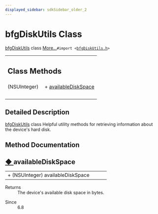 ```yaml
---
displayed_sidebar: sdkSidebar_older_2
---  
```

# bfgDiskUtils Class 

<div class="contents"><a class="el" href="interfacebfg_disk_utils.html" title="bfgDiskUtils class">bfgDiskUtils</a> class    <a href="interfacebfg_disk_utils.html#details">More...</a><code>#import &lt;<a class="el" href="bfg_disk_utils_8h_source.html">bfgDiskUtils.h</a>&gt;</code><table class="memberdecls"><tr class="heading"><td colspan="2"><h2 class="groupheader"><a id="pub-static-methods" name="pub-static-methods"></a> Class Methods</h2></td></tr><tr class="memitem:abd04cc577f7ed8dee5ab6a5b2b22a933"><td class="memItemLeft" align="right" valign="top">(NSUInteger)&#160;</td><td class="memItemRight" valign="bottom">+ <a class="el" href="interfacebfg_disk_utils.html#abd04cc577f7ed8dee5ab6a5b2b22a933">availableDiskSpace</a></td></tr><tr class="separator:abd04cc577f7ed8dee5ab6a5b2b22a933"><td class="memSeparator" colspan="2">&#160;</td></tr></table><a name="details" id="details"></a><h2 class="groupheader">Detailed Description</h2><div class="textblock"><a class="el" href="interfacebfg_disk_utils.html" title="bfgDiskUtils class">bfgDiskUtils</a> class Helpful utility methods for retrieving information about the device's hard disk. </div><h2 class="groupheader">Method Documentation</h2><a id="abd04cc577f7ed8dee5ab6a5b2b22a933" name="abd04cc577f7ed8dee5ab6a5b2b22a933"></a><h2 class="memtitle"><span class="permalink"><a href="#abd04cc577f7ed8dee5ab6a5b2b22a933">&#9670;&nbsp;</a></span>availableDiskSpace</h2><div class="memitem"><div class="memproto"><table class="memname"><tr><td class="memname">+ (NSUInteger) availableDiskSpace </td><td></td><td class="paramname"></td><td></td></tr></table></div><div class="memdoc"><dl class="section return"><dt>Returns</dt><dd>The device's available disk space in bytes. </dd></dl><dl class="section since"><dt>Since</dt><dd>6.8 </dd></dl></div></div></div> 
